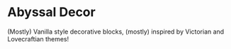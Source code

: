 # Abyssal Decor
(Mostly) Vanilla style decorative blocks, (mostly) inspired by Victorian and Lovecraftian themes! 
